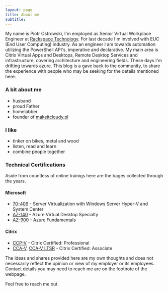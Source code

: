 ```yaml
---
layout: page
title: About me
subtitle:
---
```


My name is Piotr Ostrowski, I'm employed as Senior Virtual Workplace Engineer at [Rackspace Technology](https://www.rackspace.com/). For last decade I'm involved with EUC (End User Computing) industry. As an engineer I am towards automation utilizing the PowerShell API's, imperative and declarative. My main area is Citrix Virtual Apps and Desktops, Remote Desktop Services and infrastructure, covering architecture and engineering fields. These days I'm drifting towards azure. This blog is a gave back to the community, to share the experience with people who may be seeking for the details mentioned here.

### A bit about me

- husband
- proud Father
- homelabber
- founder of [makeitcloudy.pl](https://makeitcloudy.pl/#)

### I like

- tinker on bikes, metal and wood
- listen, read and learn
- combine people together

### Technical Certifications

Aside from countless of online trainigs here are the bages collected through the years.

#### Microsoft

- [70-409](https://www.credly.com/badges/fc1a1bc0-081e-49a7-a4b7-59e074177b73/public_url) - Server Virtualization with Windows Server Hyper-V and System Center
- [AZ-140](https://www.credly.com/badges/4f05b02b-4228-40f1-a41d-cc81bd2fb818/public_url) - Azure Virtual Desktop Specialty
- [AZ-900](https://www.credly.com/badges/5dd83d11-485d-4e65-915d-06bd9c002d4f/public_url) - Azure Fundamentals

#### Citrix

- [CCP-V](https://www.credly.com/badges/170de2d1-c215-4875-8acf-76edc78f758a/public_url) - Citrix Certified: Professional
- [CCA-V](https://www.credly.com/badges/738b8925-a3af-4282-b992-8d51045a14ce/public_url), [CCA-V LTSR](https://www.credly.com/badges/170de2d1-c215-4875-8acf-76edc78f758a/public_url) - Citrix Certified: Associate

The ideas and shares provided here are my own thoughts and does not necessarily reflect the opinion or view of my employer or its employees.
Contact details you may need to reach me are on the footnote of the webpage.

Feel free to reach me out.
